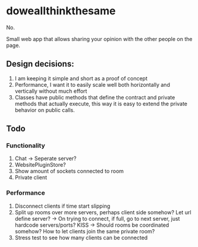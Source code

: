 # doweallthinkthesame
No.

Small web app that allows sharing your opinion with the other people on the page.

## Design decisions:
1. I am keeping it simple and short as a proof of concept
2. Performance, I want it to easily scale well both horizontally and vertically without much effort
3. Classes have public methods that define the contract and private methods that actually execute, this way it is easy to extend the private behavior on public calls.

## Todo

### Functionality
1. Chat -> Seperate server?
2. WebsitePluginStore?
3. Show amount of sockets connected to room
4. Private client

### Performance
1. Disconnect clients if time start slipping
2. Split up rooms over more servers, perhaps client side somehow? Let url define server?
  -> On trying to connect, if full, go to next server, just hardcode servers/ports? KISS
  -> Should rooms be coordinated somehow? How to let clients join the same private room?
3. Stress test to see how many clients can be connected

